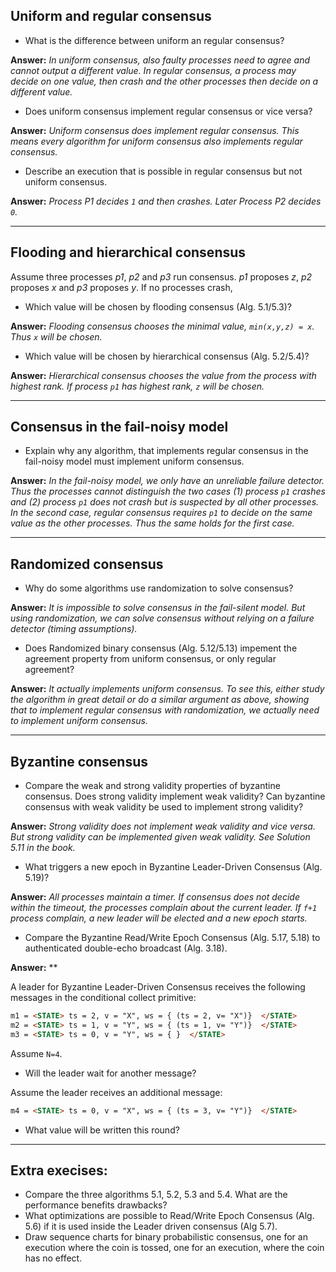 
## Uniform and regular consensus

* What is the difference between uniform an regular consensus?

__Answer:__ *In uniform consensus, also faulty processes need to agree and cannot output a different value. In regular consensus, a process may decide on one value, then crash and the other processes then decide on a different value.*

* Does uniform consensus implement regular consensus or vice versa?

__Answer:__ *Uniform consensus does implement regular consensus. This means every algorithm for uniform consensus also implements regular consensus.*

* Describe an execution that is possible in regular consensus but not uniform consensus.

__Answer:__ *Process P1 decides `1` and then crashes. Later Process P2 decides `0`.*

---

## Flooding and hierarchical consensus

Assume three processes *p1*, *p2* and *p3* run consensus. *p1* proposes *z*, *p2* proposes *x* and *p3* proposes *y*.
If no processes crash,

* Which value will be chosen by flooding consensus (Alg. 5.1/5.3)?

__Answer:__ *Flooding consensus chooses the minimal value, `min(x,y,z) = x`. Thus `x` will be chosen.*

* Which value will be chosen by hierarchical consensus (Alg. 5.2/5.4)?

__Answer:__ *Hierarchical consensus chooses the value from the process with highest rank. If process `p1` has highest rank, `z` will be chosen.*

---

## Consensus in the fail-noisy model

* Explain why any algorithm, that implements regular consensus in the fail-noisy model must implement uniform consensus.

__Answer:__ *In the fail-noisy model, we only have an unreliable failure detector. Thus the processes cannot distinguish the two cases (1) process `p1` crashes and (2) process `p1` does not crash but is suspected by all other processes. In the second case, regular consensus requires `p1` to decide on the same value as the other processes. Thus the same holds for the first case.*

---

## Randomized consensus

* Why do some algorithms use randomization to solve consensus?

__Answer:__ *It is impossible to solve consensus in the fail-silent model. But using randomization, we can solve consensus without relying on a failure detector (timing assumptions).*

* Does Randomized binary consensus (Alg. 5.12/5.13) 
impement the agreement property from uniform consensus, or only regular agreement?

__Answer:__ *It actually implements uniform consensus. To see this, either study the algorithm in great detail or do a similar argument as above, showing that to implement regular consensus with randomization, we actually need to implement uniform consensus.*

---

## Byzantine consensus

* Compare the weak and strong validity properties of byzantine consensus. Does strong validity implement weak validity?
Can byzantine consensus with weak validity be used to implement strong validity?

__Answer:__ *Strong validity does not implement weak validity and vice versa. But strong validity can be implemented given weak validity. See Solution 5.11 in the book.*

* What triggers a new epoch in Byzantine Leader-Driven Consensus (Alg. 5.19)?

__Answer:__ *All processes maintain a timer. If consensus does not decide within the timeout, the processes complain about the current leader. If `f+1` process complain, a new leader will be elected and a new epoch starts.*

* Compare the Byzantine Read/Write Epoch Consensus (Alg. 5.17, 5.18) to authenticated double-echo broadcast (Alg. 3.18).

__Answer:__ **

A leader for Byzantine Leader-Driven Consensus receives the following messages in the conditional collect primitive:
```html
m1 = <STATE> ts = 2, v = "X", ws = { (ts = 2, v= "X")}  </STATE>
m2 = <STATE> ts = 1, v = "Y", ws = { (ts = 1, v= "Y")}  </STATE>
m3 = <STATE> ts = 0, v = "Y", ws = { }  </STATE>
```
Assume `N=4`.
* Will the leader wait for another message?

Assume the leader receives an additional message:
```html
m4 = <STATE> ts = 0, v = "X", ws = { (ts = 3, v= "Y")}  </STATE>
```
* What value will be written this round?

---

## Extra execises:

* Compare the three algorithms 5.1, 5.2, 5.3 and 5.4. What are the performance benefits drawbacks?
* What optimizations are possible to Read/Write Epoch Consensus (Alg. 5.6) if it is used inside the Leader driven consensus (Alg 5.7).
* Draw sequence charts for binary probabilistic consensus, one for an execution where the coin is tossed, one for an execution, where the coin has no effect.

